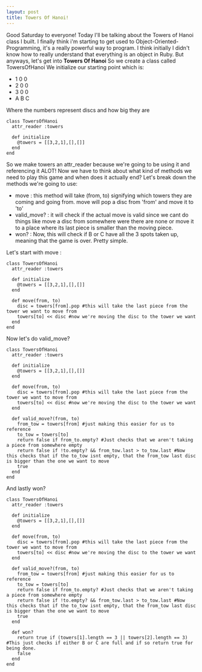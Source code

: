 ```yaml
---
layout: post
title: Towers Of Hanoi!
---
```


Good Saturday to everyone! Today I'll be talking about the Towers of Hanoi class I built.
I finally think i'm starting to get used to Object-Oriented-Programming, it's a really powerful way to program.
I think initially I didn't know how to really understand that everything is an object in Ruby.
But anyways, let's get into
**Towers Of Hanoi**
So we create a class called TowersOfHanoi
We initialize our starting point which is:
* 1 0 0
* 2 0 0
* 3 0 0
* A B C

Where the numbers represent discs and how big they are
~~~~
class TowersOfHanoi
  attr_reader :towers

  def initialize
    @towers = [[3,2,1],[],[]]
  end
end
~~~~

So we make towers an attr_reader because we're going to be using it and referencing it ALOT!
Now we have to think about what kind of methods we need to play this game and when does it actually end?
Let's break down the methods we're going to use:
* move : this method will take (from, to) signifying which towers they are coming and going from. move will pop a disc from 'from' and move it to 'to'
* valid_move? : it will check if the actual move is valid since we cant do things like move a disc from somewhere were there are none or move it to a place where its last piece is smaller than the moving piece.
* won? : Now, this will check if B or C have all the 3 spots taken up, meaning that the game is over. Pretty simple.

Let's start with move :
~~~~
class TowersOfHanoi
  attr_reader :towers

  def initialize
    @towers = [[3,2,1],[],[]]
  end

  def move(from, to)
    disc = towers[from].pop #this will take the last piece from the tower we want to move from
    towers[to] << disc #now we're moving the disc to the tower we want
  end
end
~~~~

Now let's do valid_move?
~~~~
class TowersOfHanoi
  attr_reader :towers

  def initialize
    @towers = [[3,2,1],[],[]]
  end

  def move(from, to)
    disc = towers[from].pop #this will take the last piece from the tower we want to move from
    towers[to] << disc #now we're moving the disc to the tower we want
  end

  def valid_move?(from, to)
    from_tow = towers[from] #just making this easier for us to reference
    to_tow = towers[to]
    return false if from_to.empty? #Just checks that we aren't taking a piece from somewhere empty
    return false if !to.empty? && from_tow.last > to_tow.last #Now this checks that if the to_tow isnt empty, that the from_tow last disc is bigger than the one we want to move
    true
  end
end
~~~~

And lastly won?

~~~~
class TowersOfHanoi
  attr_reader :towers

  def initialize
    @towers = [[3,2,1],[],[]]
  end

  def move(from, to)
    disc = towers[from].pop #this will take the last piece from the tower we want to move from
    towers[to] << disc #now we're moving the disc to the tower we want
  end

  def valid_move?(from, to)
    from_tow = towers[from] #just making this easier for us to reference
    to_tow = towers[to]
    return false if from_to.empty? #Just checks that we aren't taking a piece from somewhere empty
    return false if !to.empty? && from_tow.last > to_tow.last #Now this checks that if the to_tow isnt empty, that the from_tow last disc is bigger than the one we want to move
    true
  end

  def won?
    return true if (towers[1].length == 3 || towers[2].length == 3) #This just checks if either B or C are full and if so return true for being done.
    false
  end
end
~~~~

